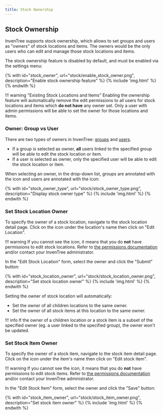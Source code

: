 ```yaml
---
title: Stock Ownership
---
```


## Stock Ownership

InvenTree supports stock ownership, which allows to set groups and users as "owners" of stock locations and items. The owners would be the only users who can edit and manage those stock locations and items.

The stock ownership feature is disabled by default, and must be enabled via the settings menu:

{% with id="stock_owner", url="stock/enable_stock_owner.png", description="Enable stock ownership feature" %}
{% include 'img.html' %}
{% endwith %}

!!! warning "Existing Stock Locations and Items"
	Enabling the ownership feature will automatically remove the edit permissions to all users for stock locations and items which **do not have** any owner set. Only a user with admin permissions will be able to set the owner for those locations and items.

### Owner: Group vs User

There are two types of owners in InvenTree: [groups](../settings/permissions.md#group) and [users](../settings/permissions.md#user).

* If a group is selected as owner, **all** users linked to the specified group will be able to edit the stock location or item.
* If a user is selected as owner, only the specified user will be able to edit the stock location or item.

When selecting an owner, in the drop-down list, groups are annotated with the <span class='fas fa-users'></span> icon and users are annotated with the <span class='fas fa-user'></span> icon:

{% with id="stock_owner_type", url="stock/stock_owner_type.png", description="Display stock owner type" %}
{% include 'img.html' %}
{% endwith %}

### Set Stock Location Owner

To specify the owner of a stock location, navigate to the stock location detail page. Click on the <span class='fas fa-sitemap'></span> icon under the location's name then click on "Edit Location".

!!! warning
	If you cannot see the <span class='fas fa-sitemap'></span> icon, it means that you do **not** have permissions to edit stock locations. Refer to [the permissions documentation](../../settings/permissions/#roles) and/or contact your InvenTree administrator.

In the "Edit Stock Location" form, select the owner and click the "Submit" button:

{% with id="stock_location_owner", url="stock/stock_location_owner.png", description="Set stock location owner" %}
{% include 'img.html' %}
{% endwith %}

Setting the owner of stock location will automatically:

* Set the owner of all children locations to the same owner.
* Set the owner of all stock items at this location to the same owner.

!!! info
	If the owner of a children location or a stock item is a subset of the specified owner (eg. a user linked to the specified group), the owner won't be updated.

### Set Stock Item Owner

To specify the owner of a stock item, navigate to the stock item detail page. Click on the <span class='fas fa-tools'></span> icon under the item's name then click on "Edit stock item".

!!! warning
	If you cannot see the <span class='fas fa-tools'></span> icon, it means that you do **not** have permissions to edit stock items. Refer to [the permissions documentation](../../settings/permissions/#roles) and/or contact your InvenTree administrator.

In the "Edit Stock Item" form, select the owner and click the "Save" button:

{% with id="stock_item_owner", url="stock/stock_item_owner.png", description="Set stock item owner" %}
{% include 'img.html' %}
{% endwith %}
